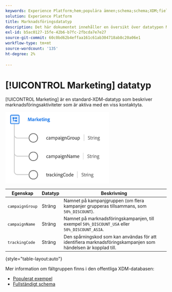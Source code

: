```yaml
---
keywords: Experience Platform;hem;populära ämnen;schema;schema;XDM;fields;schemas;scheman;device;data type;data type;
solution: Experience Platform
title: Marknadsföringsdatatyp
description: Det här dokumentet innehåller en översikt över datatypen Marketing XDM.
exl-id: b5ac0127-15fe-42b6-b7fc-2fbcda7e7e27
source-git-commit: 60c0bd62b4effaa161c61ab304718ab8c20a06e1
workflow-type: tm+mt
source-wordcount: '135'
ht-degree: 2%

---
```


# [!UICONTROL Marketing] datatyp

[!UICONTROL Marketing] är en standard-XDM-datatyp som beskriver marknadsföringsaktiviteter som är aktiva med en viss kontaktyta.

![](../images/data-types/marketing.png)

| Egenskap | Datatyp | Beskrivning |
| --- | --- | --- |
| `campaignGroup` | Sträng | Namnet på kampanjgruppen (om flera kampanjer grupperas tillsammans, som `50%_DISCOUNT`). |
| `campaignName` | Sträng | Namnet på marknadsföringskampanjen, till exempel `50%_DISCOUNT_USA` eller `50%_DISCOUNT_ASIA`. |
| `trackingCode` | Sträng | Den spårningskod som kan användas för att identifiera marknadsföringskampanjen som händelsen är kopplad till. |

{style="table-layout:auto"}

Mer information om fältgruppen finns i den offentliga XDM-databasen:

* [Populerat exempel](https://github.com/adobe/xdm/blob/master/components/datatypes/marketing/marketing.example.1.json)
* [Fullständigt schema](https://github.com/adobe/xdm/blob/master/components/datatypes/marketing/marketing.schema.json)
